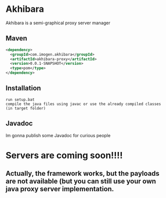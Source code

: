 # Akhibara
Akhibara is a semi-graphical proxy server manager

## Maven 
```xml
<dependency>
  <groupId>com.imogen.akhibara</groupId>
  <artifactId>akhibara-proxy</artifactId>
  <version>0.0.1-SNAPSHOT</version>
  <type>pom</type>
</dependency>
```

## Installation 
```
run setup.bat
compile the java files using javac or use the already compiled classes (in target folder)
```

## Javadoc 
Im gonna publish some Javadoc for curious people 

# Servers are coming soon!!!!
## Actually, the framework works, but the payloads are not available (but you can still use your own java proxy server implementation.
